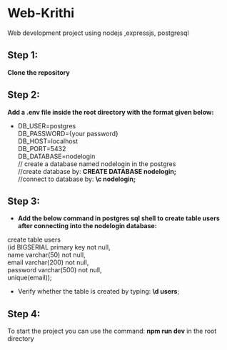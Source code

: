 # Web-Krithi
Web development project using nodejs ,expressjs, postgresql

## Step 1:

**Clone the repository**

## Step 2:

**Add a .env file inside the root directory with the format given below:**<br />

- DB_USER=postgres<br />
DB_PASSWORD={your password}<br />
DB_HOST=localhost<br />
DB_PORT=5432<br />
DB_DATABASE=nodelogin<br /> // create a database named nodelogin in the postgres<br />
                      //create database by: **CREATE DATABASE nodelogin;**<br />
                      //connect to database by: **\c nodelogin;**<br />
## Step 3:

- **Add the below command in postgres sql shell to create table users after connecting into the nodelogin database:**

create table users<br />(id BIGSERIAL primary key not null,<br /> name varchar(50) not null,<br /> email varchar(200) not null,<br /> password varchar(500) not null,<br /> unique(email));

- Verify whether the table is created by typing: **\d users**;

## Step 4:
 
To start the project you can use the command: **npm run dev** in the root directory
